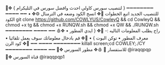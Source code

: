🦠✥ { لتنصيب سورس كاولي احدث وافضل سورس في التليكرام }
➖➖➖➖➖➖➖➖ ➖➖➖➖ ➖➖
• للتنصيب الجديد اتبع الخطوات
🔦✥ انسخ الكود وضعه في الترمنال
⚙️✥ الكود 
git clone https://github.com/COWLYUS/CowleyQ && cd CowleyQ && chmod +x tg && chmod +x RUNQW.sh && chmod +x QW && ./RUNQW.sh
➖➖➖➖➖➖➖➖ ➖➖➖➖ ➖➖
🩸✥  راح يطلب المعلومات التاليه :- 
🏮✥ { ايدي المطور  • معرف المطور • توكن البوت } •
🎈✥ قم بادخال معلوماتك سوف يعمل تلقائيا •
➖➖➖➖➖➖➖➖ ➖➖➖➖ ➖➖
🦠✥ كود الرن 
killall screen;cd COWLEY;./CY
➖➖➖➖➖➖➖➖ ➖➖➖➖ ➖➖
📨✥ للاستفسار  🔽
🩸✥ مطور السورس @iraqqpqp  
🧫✥ قناة السورس @iraqqpqp1